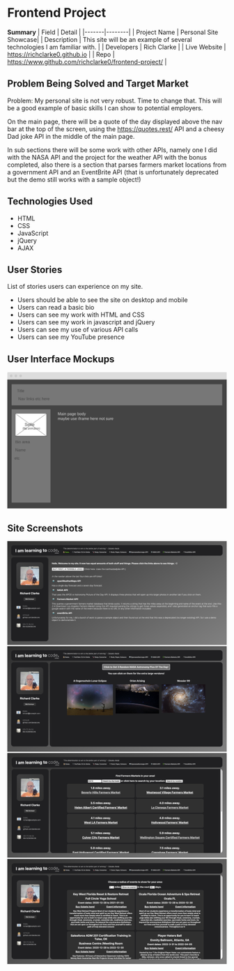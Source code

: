 # Frontend Project

**Summary**
| Field | Detail |
|-------|--------|
| Project Name | Personal Site Showcase|
| Description | This site will be an example of several technologies I am familiar with. |
| Developers | Rich Clarke |
| Live Website | https://richclarke0.github.io |
| Repo | https://www.github.com/richclarke0/frontend-project/ |

## Problem Being Solved and Target Market

Problem: My personal site is not very robust. Time to change that. This will be a good example of basic skills I can show to potential employers. 

On the main page, there will be a quote of the day displayed above the nav bar at the top of the screen, using the https://quotes.rest/ API and a cheesy Dad joke API in the middle of the main page.

In sub sections there will be some work with other APIs, namely one I did with the NASA API and the project for the weather API with the bonus completed, also there is a section that parses farmers market locations from a government API and an EventBrite API (that is unfortunately deprecated but the demo still works with a sample object!)

## Technologies Used
- HTML
- CSS
- JavaScript
- jQuery
- AJAX
## User Stories

List of stories users can experience on my site.


- Users should be able to see the site on desktop and mobile
- Users can read a basic bio
- Users can see my work with HTML and CSS
- Users can see my work in javascript and jQuery
- Users can see my use of various API calls
- Users can see my YouTube presence

## User Interface Mockups

![Wireframe](./img/wireframe.png)

## Site Screenshots

![Main](./img/main.png)
![NASA](./img/nasa.png)
![Farmers Market](./img/farmersmarket.png)
![EventBrite](./img/eventbrite.png)